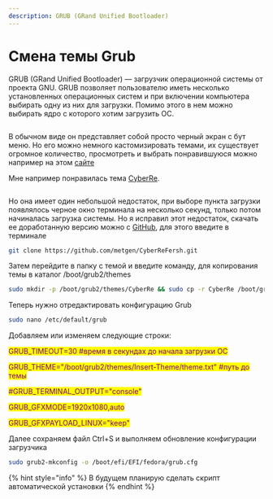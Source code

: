 ```yaml
---
description: GRUB (GRand Unified Bootloader)
---
```


# Смена темы Grub

GRUB (GRand Unified Bootloader) — загрузчик операционной системы от проекта GNU. GRUB позволяет пользователю иметь несколько установленных операционных систем и при включении компьютера выбирать одну из них для загрузки. Помимо этого в нем можно выбирать ядро с которого хотим загрузить ОС.

<figure><img src="../../../.gitbook/assets/grub.png" alt=""><figcaption></figcaption></figure>

В обычном виде он представляет собой просто черный экран с бут меню. Но его можно немного кастомизировать темами, их существует огромное количество, просмотреть и выбрать понравившуюся можно например на этом [сайте](https://www.gnome-look.org/browse?cat=109\&ord=latest)

Мне например понравилась тема [CyberRe](https://www.gnome-look.org/p/1420727).

<figure><img src="https://images.pling.com/img/00/00/58/62/86/1420727/7c64c1e9d60dfe75dff3b04209682e29e9cdd361f35f61647e1359bb3f8577ed2b94.png" alt=""><figcaption></figcaption></figure>

Но она имеет один небольшой недостаток, при выборе пункта загрузки появлялось черное окно терминала на несколько секунд, только потом начиналась загрузка системы. Но я исправил этот недостаток, скачать ее доработанную версию можно с [GitHub](https://github.com/metgen/CyberReFersh), для этого введите в терминале

```bash
git clone https://github.com/metgen/CyberReFersh.git
```

Затем перейдите в папку с темой и введите команду, для копирования темы в каталог /boot/grub2/themes

```bash
sudo mkdir -p /boot/grub2/themes/CyberRe && sudo cp -r CyberRe /boot/grub2/themes
```

Теперь нужно отредактировать конфигурацию Grub

```bash
sudo nano /etc/default/grub
```

Добавляем или изменяем следующие строки:

<mark style="color:purple;">GRUB\_TIMEOUT=30 #время в секундах до начала загрузки ОС</mark>

<mark style="color:purple;">GRUB\_THEME="/boot/grub2/themes/Insert-Theme/theme.txt" #путь до темы</mark>

<mark style="color:purple;">#GRUB\_TERMINAL\_OUTPUT="console"</mark>

<mark style="color:purple;">GRUB\_GFXMODE=1920x1080,auto</mark>

<mark style="color:purple;">GRUB\_GFXPAYLOAD\_LINUX="keep"</mark>

Далее сохраняем файл Ctrl+S и выполняем обновление конфигурации загрузчика

```bash
sudo grub2-mkconfig -o /boot/efi/EFI/fedora/grub.cfg
```

{% hint style="info" %}
В будущем планирую сделать скрипт автоматической установки
{% endhint %}
